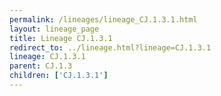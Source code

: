 ```yaml
---
permalink: /lineages/lineage_CJ.1.3.1.html
layout: lineage_page
title: Lineage CJ.1.3.1
redirect_to: ../lineage.html?lineage=CJ.1.3.1
lineage: CJ.1.3.1
parent: CJ.1.3
children: ['CJ.1.3.1']
---
```

